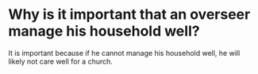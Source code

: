 # Why is it important that an overseer manage his household well?

It is important because if he cannot manage his household well, he will likely not care well for a church.
